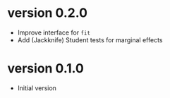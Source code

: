 # version 0.2.0

- Improve interface for `fit`
- Add (Jackknife) Student tests for marginal effects

# version 0.1.0

- Initial version